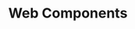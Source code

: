 ---
title: Web Components
childrenTag: web-components
eleventyNavigation:
  parent: Tags
  key: Web Components
  order: 2
---